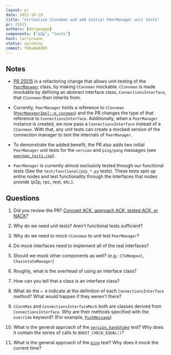 ```yaml
---
layout: pr
date: 2022-10-19
title: "Virtualise CConnman and add initial PeerManager unit tests"
pr: 25515
authors: [dergoegge]
components: ["p2p", "tests"]
host: larryruane
status: upcoming
commit: f98a4e8d89
---
```


## Notes

- [PR 25515](https://github.com/bitcoin/bitcoin/pull/25515) is a refactoring
  change that allows unit-testing of the
  [`PeerManager`](https://github.com/bitcoin/bitcoin/blob/a52ff619a45c760f657413cbd40e1e2226068541/src/net_processing.h#L41)
  class, by making `CConnman` mockable. `CConnman` is made mockable by defining
  an abstract interface class, `ConnectionsInterface`, that `CConnman` then
  inherits from.

- Currently, `PeerManager` holds a reference to `CConnman`
  ([`PeerManagerImpl::m_connman`](https://github.com/bitcoin-core-review-club/bitcoin/commit/9efcd9668d143afa2e8213a7bacf94da7f645e4c#diff-6875de769e90cec84d2e8a9c1b962cdbcda44d870d42e4215827e599e11e90e3R704))
  and the PR changes the type of that reference to `ConnectionsInterface`.
  Additionally, when a `PeerManager` instance is created, we now pass a
  `ConnectionsInterface` instead of a `CConnman`. With that, any unit tests can
  create a mocked version of the connection manager to test the internals of
  `PeerManager`.

- To demonstrate the added benefit, the PR also adds two initial `PeerManager`
  unit tests for the `version` and `ping/pong` messages (see
  [`peerman_tests.cpp`](https://github.com/bitcoin-core-review-club/bitcoin/blob/f98a4e8d891dd7374ef7dc4c723797bf0705075f/src/test/peerman_tests.cpp)).

- `PeerManager` is currently almost exclusivly tested through our functional
  tests (See the `test/functional/p2p_*.py` tests). These tests spin up entire
  nodes and test functionality through the interfaces that nodes provide (p2p,
  rpc, rest, etc.).

## Questions

1. Did you review the PR? [Concept ACK, approach ACK, tested ACK, or
   NACK](https://github.com/bitcoin/bitcoin/blob/master/CONTRIBUTING.md#peer-review)?

1. Why do we need unit tests? Aren't functional tests sufficient?

1. Why do we need to mock `CConnman` to unit test `PeerManager`?

1. Do mock interfaces need to implement all of the real interfaces?

1. Should we mock other components as well? (e.g.: `CTxMempool`,
   `ChainstateManager`)

1. Roughly, what is the overhead of using an interface class?

1. How can you tell that a class is an interface class?

1. What do the `= 0` indicate at the definition of each `ConnectionsInterface`
   method? What would happen if they weren't there?

1. `CConnMan` and `ConnectionsInterfaceMock` both are classes derived from `ConnectionsInterface`.
   Why are their methods specified with the `override` keyword? (For example,
   [`PushMessage`](https://github.com/bitcoin-core-review-club/bitcoin/blob/f98a4e8d891dd7374ef7dc4c723797bf0705075f/src/net.h#L826))

1. What is the general approach of the
   [`version_handshake`](https://github.com/bitcoin-core-review-club/bitcoin/blob/f98a4e8d891dd7374ef7dc4c723797bf0705075f/src/test/peerman_tests.cpp#L183)
   test? Why does it contain the series of calls to `BOOST_CHECK_EQUAL()`?

1. What is the general approach of the
   [`ping`](https://github.com/bitcoin-core-review-club/bitcoin/blob/f98a4e8d891dd7374ef7dc4c723797bf0705075f/src/test/peerman_tests.cpp#L230)
   test? Why does it mock the current time?



<!-- TODO: After meeting, uncomment and add meeting log between the irc tags
## Meeting Log

{% irc %}
{% endirc %}
-->
